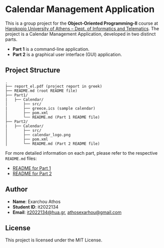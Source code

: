 # Calendar Management Application

This is a group project for the **Object-Oriented Programming-II** course at [Harokopio University of Athens – Dept. of Informatics and Telematics](https://www.dit.hua.gr).
The project is a Calendar Management Application, developed in two distinct parts.

* **Part 1** is a command-line application.
* **Part 2** is a graphical user interface (GUI) application.

## Project Structure
```text
.
├── report_el.pdf (project report in greek)
├── README.md (root README file)
├── Part1/
|   ├── Calendar/
│       ├── src/
|       ├── greece.ics (sample calendar)
│       ├── pom.xml
│       └── README.md (Part 1 README file)
├── Part2/
|   ├── Calendar/
│       ├── src/
│       ├── calendar_logo.png
│       ├── pom.xml
│       └── README.md (Part 2 README file)
```

For more detailed information on each part, please refer to the respective `README.md` files:

* [README for Part 1](./Part1/Calendar/README.md)
* [README for Part 2](./Part2/Calendar/README.md)

## Author

- **Name**: Exarchou Athos
- **Student ID**: it2022134
- **Email**: it2022134@hua.gr, athosexarhou@gmail.com

## License
This project is licensed under the MIT License.
